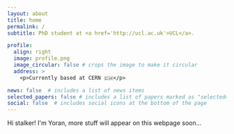 ```yaml
---
layout: about
title: home
permalink: /
subtitle: PhD student at <a href='http://ucl.ac.uk'>UCL</a>.

profile:
  align: right
  image: profile.png
  image_circular: false # crops the image to make it circular
  address: >
    <p>Currently based at CERN 🇨🇭</p>

news: false  # includes a list of news items
selected_papers: false # includes a list of papers marked as "selected={true}"
social: false  # includes social icons at the bottom of the page
---
```


Hi stalker! I'm Yoran, more stuff will appear on this webpage soon...
